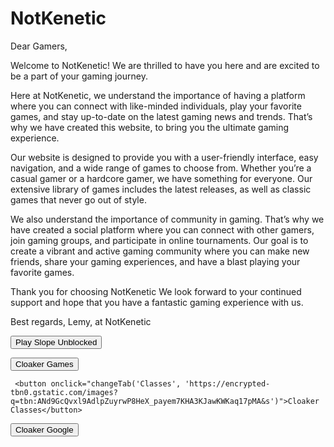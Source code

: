 # NotKenetic
Dear Gamers,

Welcome to NotKenetic! We are thrilled to have you here and are excited to be a part of your gaming journey.

Here at NotKenetic, we understand the importance of having a platform where you can connect with like-minded individuals, play your favorite games, and stay up-to-date on the latest gaming news and trends. That’s why we have created this website, to bring you the ultimate gaming experience.

Our website is designed to provide you with a user-friendly interface, easy navigation, and a wide range of games to choose from. Whether you’re a casual gamer or a hardcore gamer, we have something for everyone. Our extensive library of games includes the latest releases, as well as classic games that never go out of style.

We also understand the importance of community in gaming. That’s why we have created a social platform where you can connect with other gamers, join gaming groups, and participate in online tournaments. Our goal is to create a vibrant and active gaming community where you can make new friends, share your gaming experiences, and have a blast playing your favorite games.

Thank you for choosing NotKenetic We look forward to your continued support and hope that you have a fantastic gaming experience with us.

Best regards,
Lemy, at
NotKenetic

<html>
    <body>
        <script src="https://chatwee-api.com/v2/script/64346909029bba00cc0fe0ea.js"></script>
    </body>
</html>




<head>
	<link rel="icon" href="https://github.com/NotKenetic/notkenetic.github.io/raw/main/Lemy.png" type="image/x-icon">
</head>












<html>
<head>
    <title>Slope</title>
</head>
<body>

<!-- Button Element -->
<button id="transferButton">Play Slope Unblocked</button>

<!-- JavaScript Code -->
<script>
    // Get the button element by its ID
    var transferButton = document.getElementById("transferButton");
    
    // Add a click event listener to the button
    transferButton.addEventListener("click", function() {
        // Redirect to the desired URL
        window.location.href = "https://notkenetic.github.io/slope.html"; // Replace with your desired URL
    });
</script>

</body>
</html>




<html>
<head>
  <title>Cloakers</title>
  <link rel="icon" type="image/png" href="favicon.png">
  <script>
    function changeTab(title, favicon) {
      document.title = title;
      var faviconLink = document.querySelector('link[rel="icon"]');
      faviconLink.href = favicon;
    }
  </script>
</head>
<body>
  <button onclick="changeTab('Games', 'https://static.wikia.nocookie.net/logopedia/images/1/1c/Coolmath_Games_2018_Icon.png/revision/latest?cb=20220528144902')">Cloaker Games</button>
 
     <button onclick="changeTab('Classes', 'https://encrypted-tbn0.gstatic.com/images?q=tbn:ANd9GcQvxl9AdlpZuyrwP8HeX_payem7KHA3KJawKWKaq17pMA&s')">Cloaker Classes</button>
 <button onclick="changeTab('Google', 'https://cdn-icons-png.flaticon.com/512/2991/2991148.png')">Cloaker Google</button>
    
</body>
</html>
